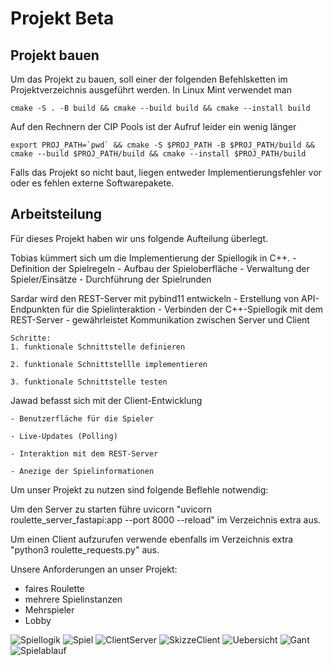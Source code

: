 # Projekt Beta

## Projekt bauen
Um das Projekt zu bauen, soll einer der folgenden Befehlsketten im Projektverzeichnis ausgeführt werden.
In Linux Mint verwendet man
```
cmake -S . -B build && cmake --build build && cmake --install build
```
Auf den Rechnern der CIP Pools ist der Aufruf leider ein wenig länger
```
export PROJ_PATH=`pwd` && cmake -S $PROJ_PATH -B $PROJ_PATH/build && cmake --build $PROJ_PATH/build && cmake --install $PROJ_PATH/build
```
Falls das Projekt so nicht baut, liegen entweder Implementierungsfehler vor oder es fehlen externe Softwarepakete.


## Arbeitsteilung
Für dieses Projekt haben wir uns folgende Aufteilung überlegt.

Tobias kümmert sich um die Implementierung der Spiellogik in C++. 
    - Definition der Spielregeln
    - Aufbau der Spieloberfläche
    - Verwaltung der Spieler/Einsätze
    - Durchführung der Spielrunden


Sardar wird den REST-Server mit pybind11 entwickeln
    - Erstellung von API-Endpunkten für die Spielinteraktion
    - Verbinden der C++-Spiellogik mit dem REST-Server
    - gewährleistet Kommunikation zwischen Server und Client


    Schritte:
    1. funktionale Schnittstelle definieren

    2. funktionale Schnittstellle implementieren

    3. funktionale Schnittstelle testen


Jawad befasst sich mit der Client-Entwicklung

    - Benutzerfläche für die Spieler

    - Live-Updates (Polling)

    - Interaktion mit dem REST-Server

    - Anezige der Spielinformationen

Um unser Projekt zu nutzen sind folgende Beflehle notwendig:

Um den Server zu starten führe uvicorn "uvicorn roulette_server_fastapi:app --port 8000 --reload" im Verzeichnis extra aus.

Um einen Client aufzurufen verwende ebenfalls im Verzeichnis extra "python3 roulette_requests.py" aus.

Unsere Anforderungen an unser Projekt:
- faires Roulette
- mehrere Spielinstanzen
- Mehrspieler
- Lobby


![Spiellogik](/bilder/spiellogik.png)
![Spiel](/bilder/Spiel.png)
![ClientServer](/bilder/Server_Client_neu.png)
![SkizzeClient](/bilder/Clientfunktionsweise.png)
![Uebersicht](/bilder/Uebersicht.png)
![Gant](/bilder/gant.png)
![Spielablauf](/bilder/spielablauf.png)

 
